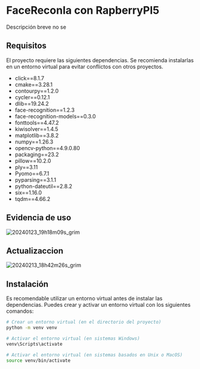 # FaceReconIa con RapberryPI5

Descripción breve no se 

## Requisitos

El proyecto requiere las siguientes dependencias. Se recomienda instalarlas en un entorno virtual para evitar conflictos con otros proyectos.

- click==8.1.7
- cmake==3.28.1
- contourpy==1.2.0
- cycler==0.12.1
- dlib==19.24.2
- face-recognition==1.2.3
- face-recognition-models==0.3.0
- fonttools==4.47.2
- kiwisolver==1.4.5
- matplotlib==3.8.2
- numpy==1.26.3
- opencv-python==4.9.0.80
- packaging==23.2
- pillow==10.2.0
- ply==3.11
- Pyomo==6.7.1
- pyparsing==3.1.1
- python-dateutil==2.8.2
- six==1.16.0
- tqdm==4.66.2

## Evidencia de uso
![20240123_19h18m09s_grim](https://github.com/victoMR/proyect-facerecon/assets/77412296/f6b60fe7-7904-4957-946b-d142e44ed736)


## Actualizaccion 
![20240213_18h42m26s_grim](https://github.com/victoMR/proyect-facerecon/assets/77412296/ba3cc042-f153-4a3a-9b0a-ceef630c537e)

## Instalación

Es recomendable utilizar un entorno virtual antes de instalar las dependencias. Puedes crear y activar un entorno virtual con los siguientes comandos:

```bash
# Crear un entorno virtual (en el directorio del proyecto)
python -m venv venv

# Activar el entorno virtual (en sistemas Windows)
venv\Scripts\activate

# Activar el entorno virtual (en sistemas basados en Unix o MacOS)
source venv/bin/activate
```

